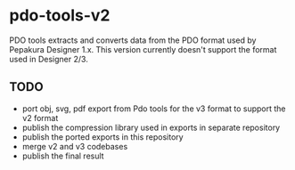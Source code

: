 # pdo-tools-v2
PDO tools extracts and converts data from the PDO format used by Pepakura Designer 1.x.
This version currently doesn't support the format used in Designer 2/3.

TODO
----
* port obj, svg, pdf export from Pdo tools for the v3 format to support the v2 format
* publish the compression library used in exports in separate repository
* publish the ported exports in this repository
* merge v2 and v3 codebases
* publish the final result

